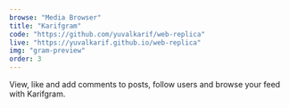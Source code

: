 ```yaml
---
browse: "Media Browser"
title: "Karifgram"
code: "https://github.com/yuvalkarif/web-replica"
live: "https://yuvalkarif.github.io/web-replica"
img: "gram-preview"
order: 3
---
```


View, like and add comments to posts, follow users and browse your feed with Karifgram.
